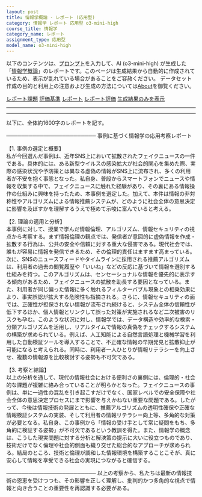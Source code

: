 ```yaml
---
layout: post
title: 情報学概論 - レポート (応用型)
category: 情報学 レポート 応用型 o3-mini-high
course_title: 情報学
category_name: レポート
assignment_type: 応用型
model_name: o3-mini-high
---
```


以下のコンテンツは、[プロンプト](https://github.com/takedatoshiyuki/synthetic_assignments/tree/main/generated/情報学/o3-mini-high/prompt_レポート-応用型.md)を入力して、AI (o3-mini-high) が生成した「[情報学概論](/contents/情報学/)」のレポートです。このページは生成結果から自動的に作成されているため、表示が乱れている場合があることをご容赦ください。
データセット作成の目的と利用上の注意および生成の方法については[About](/About)を御覧ください。

[レポート課題](../レポート課題-応用型)
[評価基準](../評価基準-応用型)
[レポート](../レポート-応用型)
[レポート評価](../レポート評価-応用型)
[生成結果のみを表示](https://github.com/takedatoshiyuki/synthetic_assignments/tree/main/generated/情報学/o3-mini-high/レポート-応用型.md)
  

***
***
  
以下に、全体約1600字のレポートを記す。

────────────────────────
事例に基づく情報学の応用考察レポート

【1. 事例の選定と概要】  
私が今回選んだ事例は、近年SNS上において拡散されたフェイクニュースの一件である。具体的には、ある新型ウイルスの感染拡大が社会的関心を集めた際、実際の感染状況や予防策とは異なる虚偽の情報がSNS上に流布され、多くの利用者が不安を抱く事態となった。私自身、普段からスマートフォンでニュースや情報を収集する中で、フェイクニュースに触れた経験があり、その裏にある情報操作の仕組みに興味を持ったため、本事例を選定した。加えて、本件は情報の非対称性やアルゴリズムによる情報推薦システムが、どのように社会全体の意思決定に影響を及ぼすかを理解するうえで極めて示唆に富んでいると考える。

【2. 理論の適用と分析】  
本事例に対して、授業で学んだ情報倫理、アルゴリズム、情報セキュリティの視点から考察する。まず情報倫理の観点では、発信者が意図的に虚偽情報を作成・拡散する行為は、公共の安全や信頼に対する重大な侵害である。現代社会では、誰もが容易に情報を発信できるため、その倫理的責任はますます高まっている。次に、SNSのニュースフィードやタイムラインに採用される推薦アルゴリズムは、利用者の過去の閲覧履歴や「いいね」などの反応に基づいて情報を選別する仕組みを持つ。このアルゴリズムは、センセーショナルな情報を優先的に表示する傾向があるため、フェイクニュースの拡散を助長する要因となっている。また、利用者が同じ偏った情報に多く触れるフィルターバブル現象との相乗効果により、事実誤認が拡大する危険性も指摘される。さらに、情報セキュリティの面では、正確性が担保されない情報が流布され続けると、システム全体の信頼性が低下するほか、個人情報とリンクして誤った対策が実施されるなど二次被害のリスクも孕む。このような状況に対し、情報学では、データ構造や効率的な検索・分類アルゴリズムを活用し、リアルタイムで情報の真偽をチェックするシステムの構築が求められている。例えば、人工知能による自然言語処理と機械学習を利用した自動検証ツールを導入することで、不正確な情報の早期発見と拡散抑止が可能になると考えられる。同時に、利用者一人ひとりが情報リテラシーを向上させ、複数の情報源を比較検討する姿勢も不可欠である。

【3. 考察と結論】  
以上の分析を通して、現代の情報社会における便利さの裏側には、倫理的・社会的な課題が複雑に絡み合っていることが明らかとなった。フェイクニュースの事例は、単に一過性の混乱を引き起こすだけでなく、国家レベルでの安全保障や社会全体の意思決定プロセスにまで影響を与えかねない重要な問題である。したがって、今後は情報技術の発展とともに、推薦アルゴリズムの透明性確保や正確な情報検証システムの実装、そして利用者の情報リテラシー向上等、多角的な対策が必要となる。私自身、この事例から「情報の受け手として常に疑問をもち、多角的に検証する姿勢」が不可欠であるという教訓を得た。また、情報学の概念は、こうした現実問題に対する分析と解決策の提示に大いに役立つものであり、技術だけでなく倫理や社会的側面も織り交ぜた総合的なアプローチが求められる。結局のところ、技術と倫理が調和した情報環境を構築することこそが、真に安心して情報を享受できる社会の実現につながると確信する。

────────────────────────
以上の考察から、私たちは最新の情報技術の恩恵を受けつつも、その影響を正しく理解し、批判的かつ多角的な視点で情報と向き合うことの重要性を再認識する必要がある。
